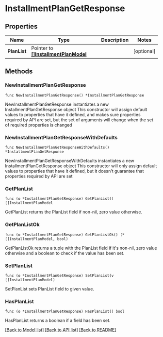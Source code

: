 # InstallmentPlanGetResponse

## Properties

Name | Type | Description | Notes
------------ | ------------- | ------------- | -------------
**PlanList** | Pointer to [**[]InstallmentPlanModel**](InstallmentPlanModel.md) |  | [optional] 

## Methods

### NewInstallmentPlanGetResponse

`func NewInstallmentPlanGetResponse() *InstallmentPlanGetResponse`

NewInstallmentPlanGetResponse instantiates a new InstallmentPlanGetResponse object
This constructor will assign default values to properties that have it defined,
and makes sure properties required by API are set, but the set of arguments
will change when the set of required properties is changed

### NewInstallmentPlanGetResponseWithDefaults

`func NewInstallmentPlanGetResponseWithDefaults() *InstallmentPlanGetResponse`

NewInstallmentPlanGetResponseWithDefaults instantiates a new InstallmentPlanGetResponse object
This constructor will only assign default values to properties that have it defined,
but it doesn't guarantee that properties required by API are set

### GetPlanList

`func (o *InstallmentPlanGetResponse) GetPlanList() []InstallmentPlanModel`

GetPlanList returns the PlanList field if non-nil, zero value otherwise.

### GetPlanListOk

`func (o *InstallmentPlanGetResponse) GetPlanListOk() (*[]InstallmentPlanModel, bool)`

GetPlanListOk returns a tuple with the PlanList field if it's non-nil, zero value otherwise
and a boolean to check if the value has been set.

### SetPlanList

`func (o *InstallmentPlanGetResponse) SetPlanList(v []InstallmentPlanModel)`

SetPlanList sets PlanList field to given value.

### HasPlanList

`func (o *InstallmentPlanGetResponse) HasPlanList() bool`

HasPlanList returns a boolean if a field has been set.


[[Back to Model list]](../README.md#documentation-for-models) [[Back to API list]](../README.md#documentation-for-api-endpoints) [[Back to README]](../README.md)


